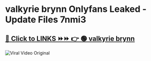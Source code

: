 
 # valkyrie brynn Onlyfans Leaked - Update Files 7nmi3

## <h2><a href="https://clipsfans.com/valkyrie_brynn&ref=git">🔗 Click to LINKS ⏩⏩ 👉 🟢 valkyrie brynn </a></h2>

<a href="https://clipsfans.com/valkyrie_brynn&ref=git" rel="nofollow" data-target="animated-image.originalLink"><img src="https://i.ibb.co.com/xMMVF88/686577567.gif" alt="Viral Video Original" style="max-width: 100%; display: inline-block;" data-target="animated-image.originalImage"></a>


